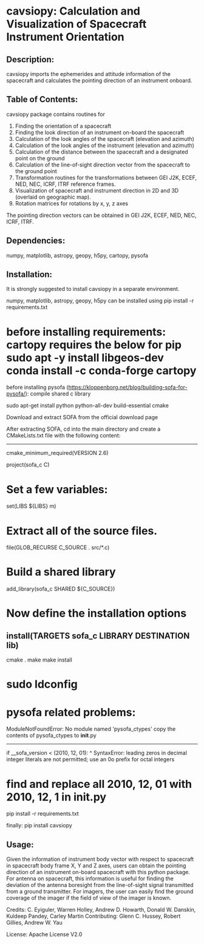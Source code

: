 # cavsiopy: Calculation and Visualization of Spacecraft Instrument Orientation

## Description:
cavsiopy imports the ephemerides and attitude information of the spacecraft and calculates the pointing direction of an instrument onboard. 

## Table of Contents:
cavsiopy package contains routines for
1. Finding the orientation of a spacecraft
2. Finding the look direction of an instrument on-board the spacecraft
3. Calculation of the look angles of the spacecraft (elevation and azimuth)
4. Calculation of the look angles of the instrument (elevation and azimuth)
5. Calculation of the distance between the spacecraft and a designated point on the ground
6. Calculation of the line-of-sight direction vector from the spacecraft to the ground point
7. Transformation routines for the transformations between GEI J2K, ECEF, NED, NEC, ICRF, ITRF reference frames.
8. Visualization of spacecraft and instrument direction in 2D and 3D (overlaid on geographic map).
9. Rotation matrices for rotations by x, y, z axes

The pointing direction vectors can be obtained in GEI J2K, ECEF, NED, NEC, ICRF, ITRF.

## Dependencies:
numpy, matplotlib, astropy, geopy, h5py, cartopy, pysofa

## Installation:
It is strongly suggested to install cavsiopy in a separate environment. 

numpy, matplotlib, astropy, geopy, h5py can be installed using 
pip install -r requirements.txt



before installing requirements: cartopy requires the below for pip
sudo apt -y install libgeos-dev
conda install -c conda-forge cartopy
======================================================================================
before installing pysofa (https://kloppenborg.net/blog/building-sofa-for-pysofa/):
compile shared c library

sudo apt-get install python python-all-dev build-essential cmake

Download and extract SOFA from the official download page

After extracting SOFA, cd into the main directory and create a CMakeLists.txt file with the following content:

----------------------------------------------------------------------------------------
cmake_minimum_required(VERSION 2.6)

project(sofa_c C)
  
# Set a few variables:
set(LIBS ${LIBS} m)

# Extract all of the source files.
file(GLOB_RECURSE C_SOURCE . src/*.c)

# Build a shared library
add_library(sofa_c SHARED ${C_SOURCE})
  
# Now define the installation options
install(TARGETS sofa_c LIBRARY DESTINATION lib)
----------------------------------------------------------------------------------------

cmake .
make
make install

sudo ldconfig
========================================================================================
pysofa related problems:
========================================================================================

ModuleNotFoundError: No module named 'pysofa_ctypes'
copy the contents of pysofa_ctypes to __init__.py

-----------------------------------------------------------------------------------------

if __sofa_version < (2010, 12, 01):
                                   ^
SyntaxError: leading zeros in decimal integer literals are not permitted; use an 0o prefix for octal integers

find and replace all 2010, 12, 01 with 2010, 12, 1 in __init__.py
=========================================================================================

pip install -r requirements.txt

finally:
pip install cavsiopy

## Usage:
Given the information of instrument body vector with respect to spacecraft in spacecraft body frame X, Y and Z axes, users can obtain the pointing direction of an instrument on-board spacecraft with this python package. For antenna on spacecraft, this information is useful for finding the deviation of the antenna boresight from the line-of-sight signal transmitted from a ground transmitter. For imagers, the user can easily find the ground coverage of the imager if the field of view of the imager is known.

Credits: C. Eyiguler, Warren Holley, Andrew D. Howarth, Donald W. Danskin, Kuldeep Pandey, Carley Martin
Contributing: Glenn C. Hussey, Robert Gillies, Andrew W. Yau

License: Apache License V2.0
